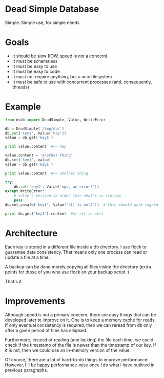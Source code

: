 Dead Simple Database
====================

Simple. Simple use, for simple needs.

Goals
=====

* It should be slow (IOW, speed is *not* a concern)
* It must be schemaless
* It must be easy to use
* It must be easy to code
* It must not require anything, but a unix filesystem
* It must be safe to use with concurrent processes (and, consequently, threads)

Example
=======

```python
from dsdb import DeadSimple, Value, WriteError

db = DeadSimple('/tmp/db/')
db.set('key1', Value('hey'))
value = db.get('key1')

print value.content  #=> hey

value.content = 'another thing'
db.set('key1', value)
value = db.get('key1')

print value.content  #=> another thing

try:
    db.set('key1', Value("ops, an error!"))
except WriteError:
    # value's version is older than what's in storage
    pass
db.set_unsafe('key1', Value("all is well"))  # this should work regardless of version

print db.get('key1').content  #=> all is well
```

Architecture
============

Each key is stored in a different file inside a db directory. I use flock to
guarantee data consistency. That means only one process can read or update a
file at a time.

A backup can be done merely copying all files inside the directory (extra
points for those of you who use flock on your backup script :)

That's it.

Improvements
============

Although speed is not a primary concern, there are easy things that can be
developed later to improve on it. One is to keep a memory cache for reads. If
only eventual consistency is required, then we can reread from db only after a
given period of time has ellapsed.

Furthermore, instead of reading (and locking) the file each time, we could
check if the timestamp of the file is newer than the timestamp of our key. If
it is not, then we could use an in-memory version of the value.

Of course, there are a lot of hard-to-do things to improve performance.
However, I'll be happy performance-wise once I do what I have outlined in
previous paragraphs.
